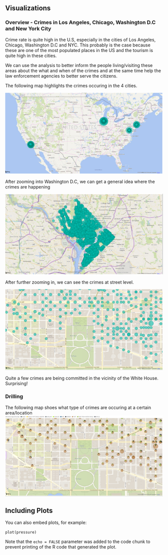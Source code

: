 ## Visualizations

### Overview - Crimes in Los Angeles, Chicago, Washington D.C and New York City

Crime rate is quite high in the U.S, especially in the cities of Los Angeles, Chicago, Washington D.C and NYC. This probably is the case because these are one of the most populated places in the US and the tourism is quite high in these cities. 

We can use the analysis to better inform the people living/visiting these areas about the what and when of the crimes and at the same time help the law enforcement agencies to better serve the citizens.

The following map highlights the crimes occuring in the 4 cities. 

![](https://github.com/sachalrana/Criminology/blob/master/viz/FullMap.PNG)

After zooming into Washington D.C, we can get a general idea where the crimes are happening

![](https://github.com/sachalrana/Criminology/blob/master/viz/Crimes-DC.png)

After further zooming in, we can see the crimes at street level. 

![](https://github.com/sachalrana/Criminology/blob/master/viz/Crimes-DC_Detailed.png)

Quite a few crimes are being committed in the vicinity of the White House. Surprising!

### Drilling
The following map shoes what type of crimes are occuring at a certain area/location
![](https://github.com/sachalrana/Criminology/blob/master/viz/Crimes-DC_Drilled.png)

## Including Plots

You can also embed plots, for example:

```{r pressure, echo=FALSE}
plot(pressure)
```

Note that the `echo = FALSE` parameter was added to the code chunk to prevent printing of the R code that generated the plot.

